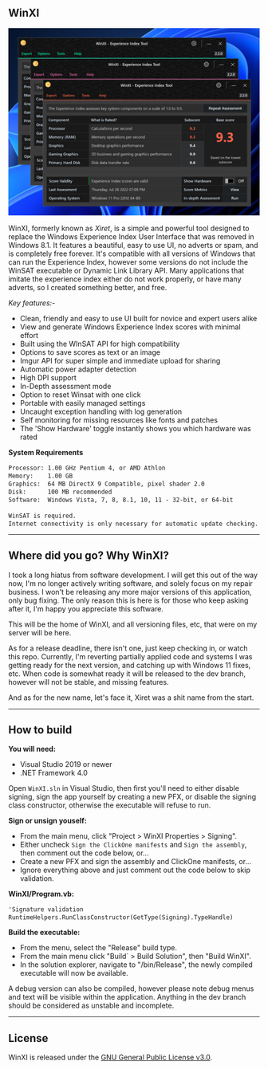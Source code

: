 **WinXI**
-
![](Resources/img/app.png)

WinXI, formerly known as *Xiret*, is a simple and powerful tool designed to replace the Windows Experience Index User Interface that was removed in Windows 8.1. It features a beautiful, easy to use UI, no adverts or spam, and is completely free forever. It's compatible with all versions of Windows that can run the Experience Index, however some versions do not include the WinSAT executable or Dynamic Link Library API. Many applications that imitate the experience index either do not work properly, or have many adverts, so I created something better, and free.

_Key features:-_
- Clean, friendly and easy to use UI built for novice and expert users alike
- View and generate Windows Experience Index scores with minimal effort
- Built using the WInSAT API for high compatibility
- Options to save scores as text or an image
- Imgur API for super simple and immediate upload for sharing
- Automatic power adapter detection
- High DPI support
- In-Depth assessment mode
- Option to reset Winsat with one click
- Portable with easily managed settings
- Uncaught exception handling with log generation
- Self monitoring for missing resources like fonts and patches
- The 'Show Hardware' toggle instantly shows you which hardware was rated

**System Requirements**
```
Processor: 1.00 GHz Pentium 4, or AMD Athlon
Memory:    1.00 GB
Graphics:  64 MB DirectX 9 Compatible, pixel shader 2.0
Disk:      100 MB recommended
Software:  Windows Vista, 7, 8, 8.1, 10, 11 - 32-bit, or 64-bit

WinSAT is required.
Internet connectivity is only necessary for automatic update checking.
```


---
**Where did you go? Why WinXI?**
-
I took a long hiatus from software development. I will get this out of the way now, I'm no longer actively writing software, and solely focus on my repair business. I won't be releasing any more major versions of this application, only bug fixing. The only reason this is here is for those who keep asking after it, I'm happy you appreciate this software.

This will be the home of WinXI, and all versioning files, etc, that were on my server will be here.

As for a release deadline, there isn't one, just keep checking in, or watch this repo. Currently, I'm reverting partially applied code and systems I was getting ready for the next version, and catching up with Windows 11 fixes, etc. When code is somewhat ready it will be released to the dev branch, however will not be stable, and missing features.

And as for the new name, let's face it, Xiret was a shit name from the start.

---

**How to build**
-
**You will need:**
- Visual Studio 2019 or newer
- .NET Framework 4.0

Open `WinXI.sln` in Visual Studio, then first you'll need to either disable signing, sign the app yourself by creating a new PFX, or disable the signing class constructor, otherwise the executable will refuse to run.

**Sign or unsign youself:**
- From the main menu, click "Project > WinXI Properties > Signing".
- Either uncheck `Sign the ClickOne manifests` and `Sign the assembly`, then comment out the code below, or...
- Create a new PFX and sign the assembly and ClickOne manifests, or...
- Ignore everything above and just comment out the code below to skip validation.

**WinXI/Program.vb:**
```
'Signature validation
RuntimeHelpers.RunClassConstructor(GetType(Signing).TypeHandle)
```

**Build the executable:**
- From the menu, select the "Release" build type.
- From the main menu click "Build` > Build Solution", then "Build WinXI".
- In the solution explorer, navigate to "/bin/Release", the newly compiled executable will now be available.

A debug version can also be compiled, however please note debug menus and text will be visible within the application. Anything in the dev branch should be considered as unstable and incomplete.

---

**License**
-

WinXI is released under the [GNU General Public License v3.0](https://choosealicense.com/licenses/gpl-3.0/).

